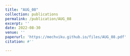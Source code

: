 ```yaml
---
title: "AUG_08"
collection: publications
permalink: /publication/AUG_08
excerpt: ''
date: 2022-08-30
venue: ''
paperurl: 'https://mechviku.github.io/files/AUG_08.pdf'
citation: #''

---
```


[Download paper here]: (https://mechviku.github.io/files/AUG_08.pdf)






